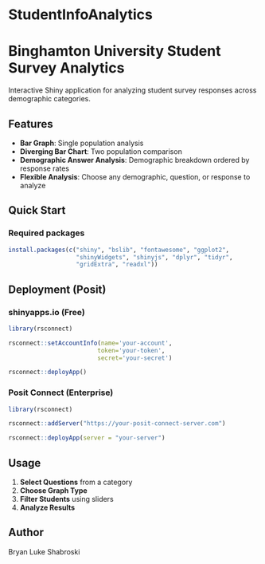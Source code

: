 # StudentInfoAnalytics
# Binghamton University Student Survey Analytics

Interactive Shiny application for analyzing student survey responses across demographic categories.

## Features

- **Bar Graph**: Single population analysis
- **Diverging Bar Chart**: Two population comparison  
- **Demographic Answer Analysis**: Demographic breakdown ordered by response rates
- **Flexible Analysis**: Choose any demographic, question, or response to analyze

## Quick Start

### Required packages
```r
install.packages(c("shiny", "bslib", "fontawesome", "ggplot2", 
                   "shinyWidgets", "shinyjs", "dplyr", "tidyr", 
                   "gridExtra", "readxl"))
```

## Deployment (Posit)

### shinyapps.io (Free)
```r
library(rsconnect)

rsconnect::setAccountInfo(name='your-account', 
                         token='your-token',
                         secret='your-secret')

rsconnect::deployApp()
```

### Posit Connect (Enterprise)
```r
library(rsconnect)

rsconnect::addServer("https://your-posit-connect-server.com")

rsconnect::deployApp(server = "your-server")
```

## Usage

1. **Select Questions** from a category
2. **Choose Graph Type**
3. **Filter Students** using sliders
4. **Analyze Results**

## Author
Bryan Luke Shabroski


